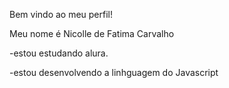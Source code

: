 Bem vindo ao meu perfil!

Meu nome é Nicolle de Fatima Carvalho

-estou estudando alura. 

-estou desenvolvendo a linhguagem do Javascript
